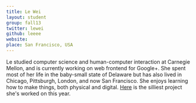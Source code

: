 ```yaml
---
title: Le Wei
layout: student
group: fall13
twitter: lewei
github: leeee
website:
place: San Francisco, USA
---
```

Le studied computer science and human-computer interaction at Carnegie Mellon, and is currently working on web frontend for Google+. She spent most of her life in the baby-small state of Delaware but has also lived in Chicago, Pittsburgh, London, and now San Francisco. She enjoys learning how to make things, both physical and digital. [Here](http://www.buttgenerator.com/) is the silliest project she's worked on this year.
